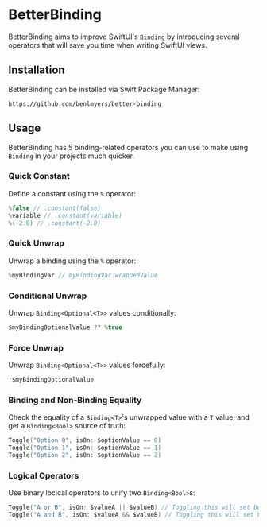 # BetterBinding

BetterBinding aims to improve SwiftUI's `Binding` by introducing several operators that will save you time when writing SwiftUI views.

## Installation

BetterBinding can be installed via Swift Package Manager:

```
https://github.com/benlmyers/better-binding
```

## Usage

BetterBinding has 5 binding-related operators you can use to make using `Binding` in your projects much quicker.

### Quick Constant

Define a constant using the `%` operator:

```swift
%false // .constant(false)
%variable // .constant(variable)
%(-2.0) // .constant(-2.0)
```

### Quick Unwrap

Unwrap a binding using the `%` operator:

```swift
%myBindingVar // myBindingVar.wrappedValue
```

### Conditional Unwrap

Unwrap `Binding<Optional<T>>` values conditionally:

```swift
$myBindingOptionalValue ?? %true
```

### Force Unwrap

Unwrap `Binding<Optional<T>>` values forcefully:

```swift
!$myBindingOptionalValue
```

### Binding and Non-Binding Equality

Check the equality of a `Binding<T>`'s unwrapped value with a `T` value, and get a `Binding<Bool>` source of truth:

```swift
Toggle("Option 0", isOn: $optionValue == 0)
Toggle("Option 1", isOn: $optionValue == 1)
Toggle("Option 2", isOn: $optionValue == 2)
```

### Logical Operators

Use binary locical operators to unify two `Binding<Bool>`s:

```swift
Toggle("A or B", isOn: $valueA || $valueB) // Toggling this will set both to the new value.
Toggle("A and B", isOn: $valueA && $valueB) // Toggling this will set both to the new value.
```

